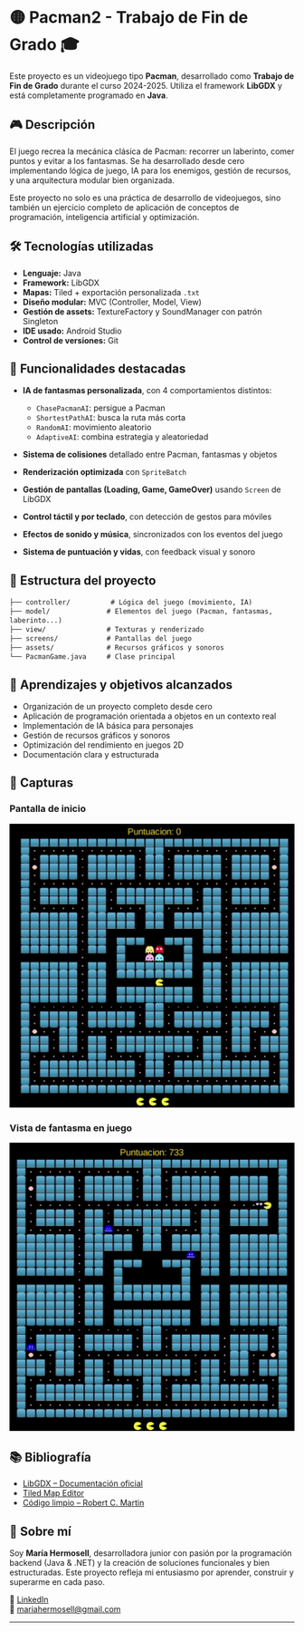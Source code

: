 # 🟡 Pacman2 - Trabajo de Fin de Grado 🎓

Este proyecto es un videojuego tipo **Pacman**, desarrollado como **Trabajo de Fin de Grado** durante el curso 2024-2025. Utiliza el framework **LibGDX** y está completamente programado en **Java**.

## 🎮 Descripción

El juego recrea la mecánica clásica de Pacman: recorrer un laberinto, comer puntos y evitar a los fantasmas. Se ha desarrollado desde cero implementando lógica de juego, IA para los enemigos, gestión de recursos, y una arquitectura modular bien organizada.

Este proyecto no solo es una práctica de desarrollo de videojuegos, sino también un ejercicio completo de aplicación de conceptos de programación, inteligencia artificial y optimización.

## 🛠️ Tecnologías utilizadas

- **Lenguaje:** Java
- **Framework:** LibGDX
- **Mapas:** Tiled + exportación personalizada `.txt`
- **Diseño modular:** MVC (Controller, Model, View)
- **Gestión de assets:** TextureFactory y SoundManager con patrón Singleton
- **IDE usado:** Android Studio
- **Control de versiones:** Git

## 🧠 Funcionalidades destacadas

- **IA de fantasmas personalizada**, con 4 comportamientos distintos:
    - `ChasePacmanAI`: persigue a Pacman
    - `ShortestPathAI`: busca la ruta más corta
    - `RandomAI`: movimiento aleatorio
    - `AdaptiveAI`: combina estrategia y aleatoriedad

- **Sistema de colisiones** detallado entre Pacman, fantasmas y objetos
- **Renderización optimizada** con `SpriteBatch`
- **Gestión de pantallas (Loading, Game, GameOver)** usando `Screen` de LibGDX
- **Control táctil y por teclado**, con detección de gestos para móviles
- **Efectos de sonido y música**, sincronizados con los eventos del juego
- **Sistema de puntuación y vidas**, con feedback visual y sonoro

## 📁 Estructura del proyecto

```
├── controller/          # Lógica del juego (movimiento, IA)
├── model/              # Elementos del juego (Pacman, fantasmas, laberinto...)
├── view/               # Texturas y renderizado
├── screens/            # Pantallas del juego
├── assets/             # Recursos gráficos y sonoros
└── PacmanGame.java     # Clase principal
```

## 🧩 Aprendizajes y objetivos alcanzados

- Organización de un proyecto completo desde cero
- Aplicación de programación orientada a objetos en un contexto real
- Implementación de IA básica para personajes
- Gestión de recursos gráficos y sonoros
- Optimización del rendimiento en juegos 2D
- Documentación clara y estructurada

## 📸 Capturas

### Pantalla de inicio
![Pantalla de inicio](Pacman2/assets/Pacman_MainScreen.png)

### Vista de fantasma en juego
![Fantasma](Pacman2/assets/PacmanGhost.png)

## 📚 Bibliografía

- [LibGDX – Documentación oficial](https://libgdx.com/dev/)
- [Tiled Map Editor](https://www.mapeditor.org/)
- [Código limpio – Robert C. Martin](https://amzn.to/3Jj3fdY)

## 📢 Sobre mí

Soy **María Hermosell**, desarrolladora junior con pasión por la programación backend (Java & .NET) y la creación de soluciones funcionales y bien estructuradas. Este proyecto refleja mi entusiasmo por aprender, construir y superarme en cada paso.

🔗 [LinkedIn](https://www.linkedin.com/in/maría-hermosell-santiago-95454858/)  
📧 mariahermosell@gmail.com

---

